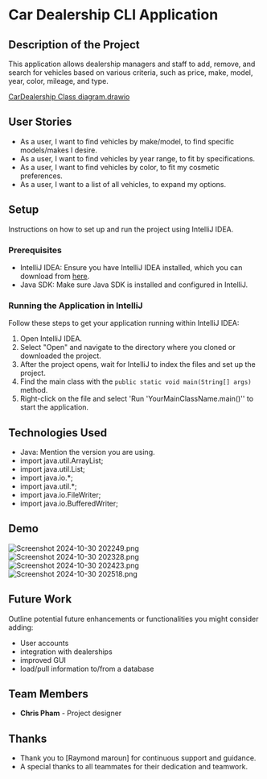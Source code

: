 # Car Dealership CLI Application

## Description of the Project

This application allows dealership managers and staff to add, remove, 
and search for vehicles based on various criteria, such as price, make, model, year, color, mileage, and type.

[CarDealership Class diagram.drawio](CarDealership%20Class%20diagram.drawio)

## User Stories

- As a user, I want to find vehicles by make/model, to find specific models/makes I desire.
- As a user, I want to find vehicles by year range, to fit by specifications.
- As a user, I want to find vehicles by color, to fit my cosmetic preferences.
- As a user, I want to a list of all vehicles, to expand my options.

## Setup

Instructions on how to set up and run the project using IntelliJ IDEA.

### Prerequisites

- IntelliJ IDEA: Ensure you have IntelliJ IDEA installed, which you can download from [here](https://www.jetbrains.com/idea/download/).
- Java SDK: Make sure Java SDK is installed and configured in IntelliJ.

### Running the Application in IntelliJ

Follow these steps to get your application running within IntelliJ IDEA:

1. Open IntelliJ IDEA.
2. Select "Open" and navigate to the directory where you cloned or downloaded the project.
3. After the project opens, wait for IntelliJ to index the files and set up the project.
4. Find the main class with the `public static void main(String[] args)` method.
5. Right-click on the file and select 'Run 'YourMainClassName.main()'' to start the application.

## Technologies Used

- Java: Mention the version you are using.
- import java.util.ArrayList;
- import java.util.List;
- import java.io.*; 
- import java.util.*; 
- import java.io.FileWriter; 
- import java.io.BufferedWriter;

## Demo

![Screenshot 2024-10-30 202249.png](Screenshot%202024-10-30%20202249.png)
![Screenshot 2024-10-30 202328.png](Screenshot%202024-10-30%20202328.png)
![Screenshot 2024-10-30 202423.png](Screenshot%202024-10-30%20202423.png)
![Screenshot 2024-10-30 202518.png](Screenshot%202024-10-30%20202518.png)

## Future Work

Outline potential future enhancements or functionalities you might consider adding:

- User accounts
- integration with dealerships
- improved GUI
- load/pull information to/from a database

## Team Members

- **Chris Pham** - Project designer

## Thanks

- Thank you to [Raymond maroun] for continuous support and guidance.
- A special thanks to all teammates for their dedication and teamwork.
